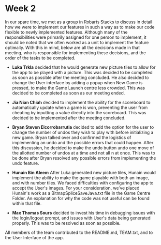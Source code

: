 # Week 2
In our spare time, we met as a group in Robarts Stacks to discuss in detail how we were to
implement our features in such a way as to make our code flexible to newly implemented features.
 Although many of the responsibilities were primarily assigned for one person to implement, 
 it should be noted that we often worked as a unit to implement the feature optimally. 
 With this in mind, below are all the decisions made in that meeting, who is responsible for 
 implementing these decisions, and the order of the tasks to be completed.

 - **Luka Trkla** decided that he would generate new picture tiles to allow for the app to be 
        played with a picture. This was decided to be completed as soon as possible after the meeting 
        concluded. He also decided to change the User interface by adding a popup when New Game is 
        pressed, to make the Game Launch centre less crowded. This was decided to be completed as soon 
        as our meeting ended.

- **Jia Nian Chiah** decided to implement the ability for the scoreboard to automatically 
        update when a game is won, preventing the user from cheating by inputting a value directly into the 
        scoreboard. This was decided to be implemented after the meeting concluded.

- **Bryan Steven Elcorrobarrutia** decided to add the option for the user to change the
        number of undos they wish to play with before initializing a new game. Bryan talked over 
        and confirmed the logistics of implementing an undo and the possible errors that could
        happen. After this discussion, he decided to make the undo button undo one move of the 
        allotted number of undos at a time and not all n at once. This was to be done after Bryan 
        resolved any possible errors from implementing the undo feature.

- **Hunain Bin Aleem** After Luka generated new picture tiles, Hunain would implement the ability 
        to make the game playable with both an image, and with number tiles. We faced difficulties 
        with configuring the app to accept the User's images. For your consideration, we've placed 
        Hunain's work as a BitmapSpliceSaveJava.txt file in the Game Centre Folder. An explanation 
        for why the code was not useful can be found within that file.

 - **Max Thomas Sours** decided to invest his time in debugging issues with the login/logout 
        prompt, and issues with User's data being generated properly. This was to be resolved 
        as soon as possible.

All members of the team contributed to the README.md, TEAM.txt, and to the User Interface of the app.
